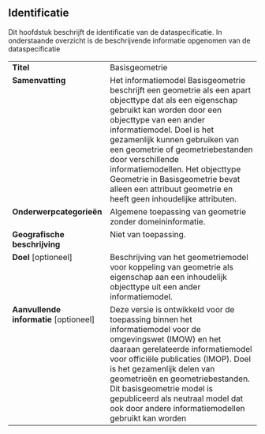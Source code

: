 ## Identificatie

Dit hoofdstuk beschrijft de identificatie van de
dataspecificatie. In onderstaande overzicht is de beschrijvende informatie
opgenomen van de dataspecificatie


<table style="width: 100%;cellpadding=10;border=1">
	<col width="25%">
	<col width="75%">
	<tr>
		<td valign="top"><b>Titel</b></td>
		<td valign="top">Basisgeometrie</td>
	</tr>
	<tr>
		<td valign="top"><b>Samenvatting</b></td>
		<td valign="top">Het
  informatiemodel Basisgeometrie beschrijft een geometrie als een apart
  objecttype dat als een eigenschap gebruikt kan worden door een objecttype van
  een ander informatiemodel. Doel is het gezamenlijk kunnen gebruiken van een
  geometrie of geometriebestanden door verschillende informatiemodellen. Het
  objecttype Geometrie in Basisgeometrie bevat alleen een attribuut geometrie
  en heeft geen inhoudelijke attributen.</td>
	</tr>
	<tr>
		<td valign="top"><b>Onderwerpcategorieën</b></td>
		<td valign="top">Algemene
  toepassing van geometrie zonder domeininformatie.</td>
	</tr>
	<tr>
		<td valign="top"><b>Geografische beschrijving</b></td>
		<td valign="top">Niet van toepassing.</td>
	</tr>
	<tr>
		<td valign="top"><b>Doel</b> [optioneel]</td>
		<td valign="top">Beschrijving
  van het geometriemodel voor koppeling van geometrie als eigenschap aan een
  inhoudelijk objecttype uit een ander informatiemodel.<!-- ... Ladder Duurzame Verstedelijking en de Leegstandswet.--></td>
	</tr>
	<tr>
		<td valign="top"><b>Aanvullende informatie</b> [optioneel]</td>
		<td valign="top">Deze
  versie is ontwikkeld voor de toepassing binnen het informatiemodel voor de
  omgevingswet (IMOW) en het daaraan gerelateerde informatiemodel voor officiële
  publicaties (IMOP). Doel is het gezamenlijk delen van geometrieën en geometriebestanden.
  Dit basisgeometrie model is gepubliceerd als neutraal model dat ook door
  andere informatiemodellen gebruikt kan worden</td>
	</tr>
</table>


